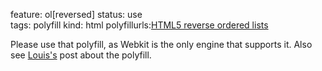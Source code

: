 feature: ol[reversed]
status: use  
tags: polyfill
kind: html
polyfillurls:[HTML5 reverse ordered lists](https://github.com/impressivewebs/HTML5-Reverse-Ordered-Lists)

Please use that polyfill, as Webkit is the only engine that supports it.
Also see [Louis's](http://www.impressivewebs.com/reverse-ordered-lists-html5/) post about the polyfill.
